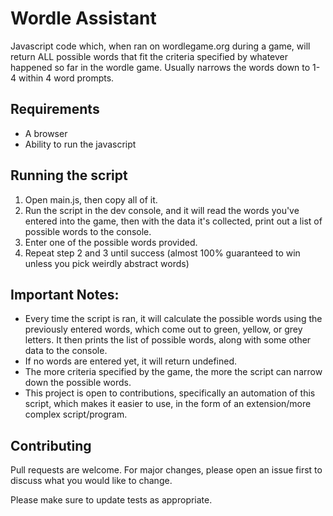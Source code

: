# Wordle Assistant

Javascript code which, when ran on wordlegame.org during a game, will return ALL possible words that fit the criteria specified by whatever happened so far in the wordle game. Usually narrows the words down to 1-4 within 4 word prompts. 

## Requirements

- A browser
- Ability to run the javascript

## Running the script

1. Open main.js, then copy all of it. 
2. Run the script in the dev console, and it will read the words you've entered into the game, then with the data it's collected, print out a list of possible words to the console. 
3. Enter one of the possible words provided.
4. Repeat step 2 and 3 until success (almost 100% guaranteed to win unless you pick weirdly abstract words)

## Important Notes:

- Every time the script is ran, it will calculate the possible words using the previously entered words, which come out to green, yellow, or grey letters. It then prints the list of possible words, along with some other data to the console.
- If no words are entered yet, it will return undefined.
- The more criteria specified by the game, the more the script can narrow down the possible words.
- This project is open to contributions, specifically an automation of this script, which makes it easier to use, in the form of an extension/more complex script/program.
  
## Contributing
Pull requests are welcome. For major changes, please open an issue first to discuss what you would like to change.

Please make sure to update tests as appropriate.
